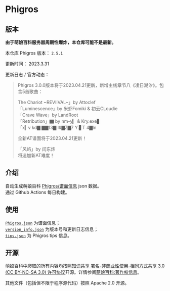 # Phigros

## 版本

**由于萌娘百科服务器周期性爆炸，本仓库可能不是最新。**

本仓库 Phigros 版本： <!-- begin Phigros version --> `2.5.1` <!-- end Phigros version -->

更新时间： <!-- begin Phigros time --> 2023.3.31 <!-- end Phigros time -->

更新日志 / 官方动态：
<!-- begin Phigros log -->
> Phigros 3.0.0版本将于2023.04.21更新，新增主线章节八《凌日潮汐》。包含5首歌曲：  
>   
> The Chariot ~REVIIVAL~」by Attoclef  
> 「Luminescence」by 米虾Fomiki & 初云CLoudie  
> 「Crave Wave」by LandRoot  
> 「Retribution」▇ by nm-y▎  & Kry.exe▋  
> 「x▎v  kd▇  ▇▇13▇ l#▇Z▇7 Y.▋T 4▇ln  
>   
> 全新AT谱面将于2023.04.21更新！  
>   
> 「风屿」by 闫东炜  
> 将追加新AT难度！  
<!-- end Phigros log -->

## 介绍

自动生成萌娘百科 [Phigros/谱面信息](https://mzh.moegirl.org.cn/Phigros/谱面信息) json 数据。  
通过 Github Actions 每日构建。

## 使用

[`Phigros.json`](https://ssmzhn.github.io/Phigros/Phigros.json) 为谱面信息；  
[`version_info.json`](https://ssmzhn.github.io/Phigros/version_info.json) 为版本号和更新日志信息；  
[`tips.json`](https://ssmzhn.github.io/Phigros/tips.json) 为 Phigros tips 信息。

## 开源
萌娘百科中爬取的所有内容均按照[知识共享 署名-非商业性使用-相同方式共享 3.0 (CC BY-NC-SA 3.0) 许可协议](https://creativecommons.org/licenses/by-nc-sa/3.0/cn/)开源。详情参阅[萌娘百科:著作权信息](https://mzh.moegirl.org.cn/%E8%90%8C%E5%A8%98%E7%99%BE%E7%A7%91:%E8%91%97%E4%BD%9C%E6%9D%83%E4%BF%A1%E6%81%AF)。

其他文件（包括但不限于程序源代码）按照 Apache 2.0 开源。

